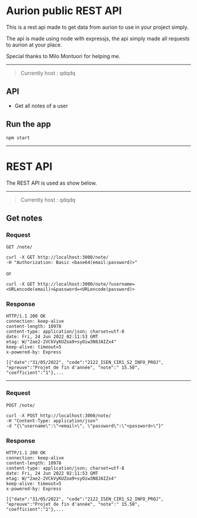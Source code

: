 # Aurion public REST API

This is a rest api made to get data from aurion to use in your project simply.

The api is made using node with expressjs, the api simply made all requests to aurion at your place.

Special thanks to Milo Montuori for helping me.

---
>Currently host : qdqdq


## API

- Get all notes of a user

## Run the app

    npm start

---
# REST API

The REST API is used as show below.

---
>Currently host : qdqdq

## Get notes

### Request

`GET /note/`

    curl -X GET http://localhost:3000/note/  
    -H "Authorization: Basic <base64(email:password)>"

or

    curl -X GET http://localhost:3000/note/?username=<URLencode(email)>&password=<URLencode(password)> 

### Response

    HTTP/1.1 200 OK
    connection: keep-alive
    content-length: 10978
    content-type: application/json; charset=utf-8
    date: Fri, 24 Jun 2022 02:11:53 GMT
    etag: W/"2ae2-2VCkVyKUZoa9+syOiw3N8JAIZx4"
    keep-alive: timeout=5
    x-powered-by: Express

    [{"date":"31/05/2022", "code":"2122_ISEN_CIR1_S2_INFO_PROJ", "epreuve":"Projet de fin d'année", "note":" 15.50", "coefficient":"1"},...

---

### Request

`POST /note/`

    curl -X POST http://localhost:3000/note/  
    -H "Content-Type: application/json"  
    -d "{\"username\":\"<email>\", \"password\":\"<password>\"}"

### Response

    HTTP/1.1 200 OK
    connection: keep-alive
    content-length: 10978
    content-type: application/json; charset=utf-8
    date: Fri, 24 Jun 2022 02:11:53 GMT
    etag: W/"2ae2-2VCkVyKUZoa9+syOiw3N8JAIZx4"
    keep-alive: timeout=5
    x-powered-by: Express

    [{"date":"31/05/2022", "code":"2122_ISEN_CIR1_S2_INFO_PROJ", "epreuve":"Projet de fin d'année", "note":" 15.50", "coefficient":"1"},...
